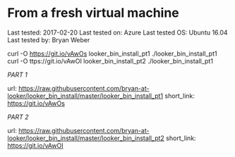 # From a fresh virtual machine

Last tested: 2017-02-20
Last tested on: Azure
Last tested OS: Ubuntu 16.04
Last tested by: Bryan Weber

curl -O https://git.io/vAwOs looker_bin_install_pt1
./looker_bin_install_pt1
curl -O ttps://git.io/vAwOI looker_bin_install_pt2
./looker_bin_install_pt1

*PART 1*

url: https://raw.githubusercontent.com/bryan-at-looker/looker_bin_install/master/looker_bin_install_pt1
short_link: https://git.io/vAwOs

*PART 2*

url: https://raw.githubusercontent.com/bryan-at-looker/looker_bin_install/master/looker_bin_install_pt2
short_link: https://git.io/vAwOI
